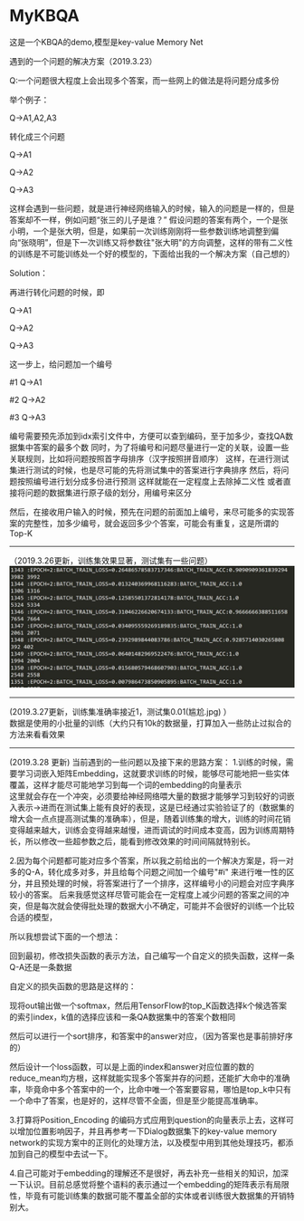# MyKBQA
这是一个KBQA的demo,模型是key-value Memory Net 

遇到的一个问题的解决方案（2019.3.23）  

Q:一个问题很大程度上会出现多个答案，而一些网上的做法是将问题分成多份  

举个例子：  

Q->A1,A2,A3   

转化成三个问题  

Q->A1  

Q->A2  

Q->A3  

这样会遇到一些问题，就是进行神经网络输入的时候，输入的问题是一样的，但是答案却不一样，例如问题“张三的儿子是谁？” 假设问题的答案有两个，一个是张小明，一个是张大明，但是，如果前一次训练刚刚将一些参数训练地调整到偏向“张晓明”，但是下一次训练又将参数往"张大明"的方向调整，这样的带有二义性的训练是不可能训练处一个好的模型的，下面给出我的一个解决方案（自己想的）  

Solution：  

再进行转化问题的时候，即  

Q->A1  

Q->A2  

Q->A3  

这一步上，给问题加一个编号  

#1 Q->A1  

#2 Q->A2  

#3 Q->A3  

编号需要预先添加到idx索引文件中，方便可以查到编码，至于加多少，查找QA数据集中答案的最多个数
同时，为了将编号和问题尽量进行一定的关联，设置一些关联规则，比如将问题按照首字母排序（汉字按照拼音顺序）
这样，在进行测试集进行测试的时候，也是尽可能的先将测试集中的答案进行字典排序
然后，将问题按照编号进行划分成多份进行预测
这样就能在一定程度上去除掉二义性
或者直接将问题的数据集进行原子级的划分，用编号来区分

然后，在接收用户输入的时候，预先在问题的前面加上编号，来尽可能多的实现答案的完整性，加多少编号，就会返回多少个答案，可能会有重复，这是所谓的Top-K

-------------------------------------------------------------------------------------------------------------------------------------------
（2019.3.26更新，训练集效果显著，测试集有一些问题）
![image](https://github.com/Joseph1314/MyKBQA/blob/master/%E8%AE%AD%E7%BB%83%E9%9B%86%E6%95%88%E6%9E%9C.jpg)

----------------------------------------------------------------------------------------------------------
(2019.3.27更新，训练集准确率接近1，测试集0.01(尴尬.jpg) ）  
数据是使用的小批量的训练（大约只有10k的数据量，打算加入一些防止过拟合的方法来看看效果  

----------------------------------------------------------------------------------------------------------------------------------------
(2019.3.28 更新)
当前遇到的一些问题以及接下来的思路方案：
1.训练的时候，需要学习词嵌入矩阵Embedding，这就要求训练的时候，能够尽可能地把一些实体覆盖，这样才能尽可能地学习到每一个词的embedding的向量表示  
这里就会存在一个冲突，必须要给神经网络喂大量的数据才能够学习到较好的词嵌入表示->进而在测试集上能有良好的表现，这是已经通过实验验证了的（数据集的增大会一点点提高测试集的准确率），但是，随着训练集的增大，训练的时间花销变得越来越大，训练会变得越来越慢，进而调试的时间成本变高，因为训练周期特长，所以修改一些超参数之后，能看到修改效果的时间间隔就特别长。

2.因为每个问题都可能对应多个答案，所以我之前给出的一个解决方案是，将一对多的Q-A，转化成多对多，并且给每个问题之间加一个编号"#i" 来进行唯一性的区分，并且预处理的时候，将答案进行了一个排序，这样编号小的问题会对应字典序较小的答案。
后来我感觉这样尽管可能会在一定程度上减少问题的答案之间的冲突，但是每次就会使得批处理的数据大小不确定，可能并不会很好的训练一个比较合适的模型，

所以我想尝试下面的一个想法：

回到最初，修改损失函数的表示方法，自己编写一个自定义的损失函数，这样一条Q-A还是一条数据

自定义的损失函数的思路是这样的：

现将out输出做一个softmax，然后用TensorFlow的top_K函数选择k个候选答案的索引index，k值的选择应该和一条QA数据集中的答案个数相同

然后可以进行一个sort排序，和答案中的answer对应，（因为答案也是事前排好序的）

然后设计一个loss函数，可以是上面的index和answer对应位置的数的reduce_mean均方根，这样就能实现多个答案并存的问题，还能扩大命中的准确率，毕竟命中多个答案中的一个，比命中唯一个答案要容易，哪怕是top_k中只有一个命中了答案，也是好的，这样尽管不全面，但是至少能提高准确率。

3.打算将Position_Encoding 的编码方式应用到question的向量表示上去，这样可以增加位置影响因子，并且再参考一下Dialog数据集下的key-value memory network的实现方案中的正则化的处理方法，以及模型中用到其他处理技巧，都添加到自己的模型中去试一下。

4.自己可能对于embedding的理解还不是很好，再去补充一些相关的知识，加深一下认识。目前总感觉将整个语料的表示通过一个embedding的矩阵表示有局限性，毕竟有可能训练集的数据可能不覆盖全部的实体或者训练很大数据集的开销特别大。

